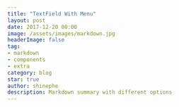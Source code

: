```yaml
---
title: "TextField With Menu"
layout: post
date: 2017-12-20 00:00
image: /assets/images/markdown.jpg
headerImage: false
tag:
- markdown
- components
- extra
category: blog
star: true
author: shinephe
description: Markdown summary with different options
---
```

